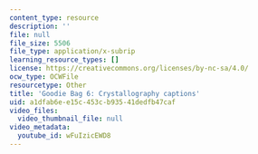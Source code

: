 ```yaml
---
content_type: resource
description: ''
file: null
file_size: 5506
file_type: application/x-subrip
learning_resource_types: []
license: https://creativecommons.org/licenses/by-nc-sa/4.0/
ocw_type: OCWFile
resourcetype: Other
title: 'Goodie Bag 6: Crystallography captions'
uid: a1dfab6e-e15c-453c-b935-41dedfb47caf
video_files:
  video_thumbnail_file: null
video_metadata:
  youtube_id: wFuIzicEWD8
---
```

